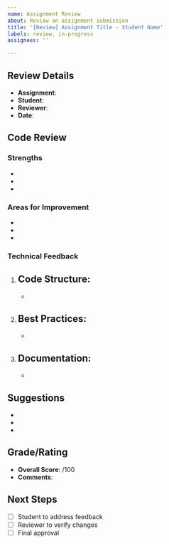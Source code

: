 ```yaml
---
name: Assignment Review
about: Review an assignment submission
title: '[Review] Assignment Title - Student Name'
labels: review, in-progress
assignees: ''

---
```


## Review Details
- **Assignment**: 
- **Student**: 
- **Reviewer**: 
- **Date**: 

## Code Review

### Strengths
- 
- 
- 

### Areas for Improvement
- 
- 
- 

### Technical Feedback
1. Code Structure:
   - 
   - 

2. Best Practices:
   - 
   - 

3. Documentation:
   - 
   - 

## Suggestions
- 
- 
- 

## Grade/Rating
- **Overall Score**: /100
- **Comments**:

## Next Steps
- [ ] Student to address feedback
- [ ] Reviewer to verify changes
- [ ] Final approval 